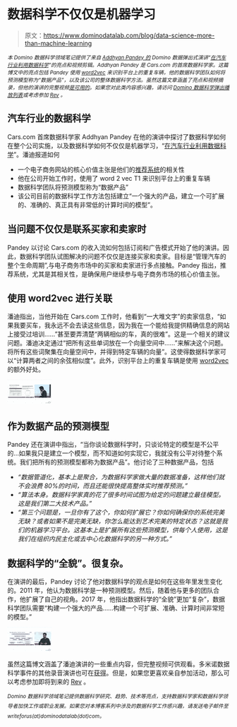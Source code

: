 # 数据科学不仅仅是机器学习

> 原文：<https://www.dominodatalab.com/blog/data-science-more-than-machine-learning>

*<small>本 Domino 数据科学领域笔记提供了来自 [Addhyan Pandey 的](https://www.linkedin.com/in/addhyan-pandey-2a00a930/) Domino 数据弹出式演讲“[在汽车行业利用数据科学](https://dominodatalab.wistia.com/medias/b1gmig2wkm)”的亮点和视频剪辑。Addhyan Pandey 是 Cars.com 的首席数据科学家。这篇博文中的亮点包括 Pandey 使用 [word2vec](https://en.wikipedia.org/wiki/Word2vec) 来识别平台上的重复车辆，他的数据科学团队如何将预测模型称为“数据产品”，以及该公司的整体数据科学方法。虽然这篇文章涵盖了亮点和视频摘录，但他的演讲的完整视频[是可用的](https://dominodatalab.wistia.com/medias/b1gmig2wkm)。如果您对此类内容感兴趣，请访问 [Domino 数据科学弹出播放列表](https://dominodatalab.wistia.com/projects/pxqx1u53sr)或考虑参加 [Rev](https://rev.dominodatalab.com/?utm_source=blog&utm_medium=post&utm_campaign=data-science-more-than-machine-learning) 。</small>*

## 汽车行业的数据科学

Cars.com 首席数据科学家 Addhyan Pandey 在他的演讲中探讨了数据科学如何在整个公司实施，以及数据科学如何不仅仅是机器学习，“[在汽车行业利用数据科学](https://dominodatalab.wistia.com/medias/b1gmig2wkm)”。潘迪报道如何

*   一个电子商务网站的核心价值主张是他们的[推荐系统](http://infolab.stanford.edu/~ullman/mmds/ch9.pdf)的相关性
*   他在公司开始工作时，使用了 word 2 vec T1 来识别平台上的重复车辆
*   数据科学团队将预测模型称为“数据产品”
*   该公司目前的数据科学工作方法包括建立“一个强大的产品，建立一个可扩展的、准确的、真正具有非常低的计算时间的模型”。

## 当问题不仅仅是联系买家和卖家时

Pandey 以讨论 Cars.com 的收入流如何包括订阅和广告模式开始了他的演讲。因此，数据科学团队试图解决的问题不仅仅是连接买家和卖家。目标是“管理汽车的整个生命周期”,与电子商务市场中的买家和卖家进行多点接触。Pandey 指出，推荐系统，尤其是其相关性，是确保用户继续参与电子商务市场的核心价值主张。

## 使用 word2vec 进行关联

潘迪指出，当他开始在 Cars.com 工作时，他看到“一大堆文字”的卖家信息，“如果我要买车，我永远不会去读这些信息，因为我在一个能给我提供精确信息的网站上接受过培训……”甚至要弄清楚“两辆相似的车，真的很难”。这是一个相关的建议问题。潘迪决定通过“把所有这些单词放在一个向量空间中……”来解决这个问题。将所有这些词聚集在向量空间中，并得到特定车辆的向量”。这使得数据科学家可以“计算两者之间的余弦相似度”。此外，识别平台上的重复车辆是使用 [word2vec](https://www.youtube.com/watch?v=fwcJpSYNsNs) 的额外好处。

![Using word2vec for relevancy thumbnail](img/b55e04864c1a5c8eb28e7e914f34d3f5.png)

## 作为数据产品的预测模型

Pandey 还在演讲中指出，“当你谈论数据科学时，只谈论特定的模型是不公平的…如果我只是建立一个模型，而不知道如何实现它，我就没有公平对待整个系统。我们把所有的预测模型都称为数据产品”。他讨论了三种数据产品，包括

*   *“数据管道化，基本上是聚合，为数据科学家做大量的数据准备，这样他们就不会浪费 80%的时间，而且还能很快提高整体实时推荐预测。”*
*   *“算法本身。数据科学家真的花了很多时间试图为给定的问题建立最佳模型。这是我们第二大技术产品。”*
*   *“第三个问题是，一旦你有了这个，你如何扩展它？你如何确保你的系统完美无缺？或者如果不是完美无缺，你怎么能达到艺术完美的特定状态？这就是我们的机器学习平台。这基本上是扩展所有这些预测模型，供每个人使用，这是我们在组织内民主化或去中心化数据科学的另一种方式。”*

## 数据科学的“全貌”。很复杂。

在演讲的最后，Pandey 讨论了他对数据科学的观点是如何在这些年里发生变化的。2011 年，他认为数据科学是一种预测模型。然后，随着他与更多的团队合作，他扩展了自己的视角。2017 年，他指出数据科学的“全貌”更加“复杂”，数据科学团队需要“构建一个强大的产品……构建一个可扩展、准确、计算时间非常短的模型。”

![“The Whole Picture” of Data Science. It’s Complicated.](img/161c3acce5e2c499285d7791ef5c8bd1.png)

虽然这篇博文涵盖了潘迪演讲的一些重点内容，但完整视频可供观看。多米诺数据科学事件的其他录音演讲也可在[获得](https://dominodatalab.wistia.com/projects/pxqx1u53sr)。但是，如果您更喜欢亲自参加活动，那么可以考虑参加即将到来的 [Rev](https://rev.dominodatalab.com/?utm_source=blog&utm_medium=post&utm_campaign=data-science-more-than-machine-learning) 。

*<sup>Domino 数据科学领域笔记提供数据科学研究、趋势、技术等亮点，支持数据科学家和数据科学领导者加快工作或职业发展。如果您对本博客系列中涉及的数据科学工作感兴趣，请发送电子邮件至 writeforus(at)dominodatalab(dot)com。</sup>*